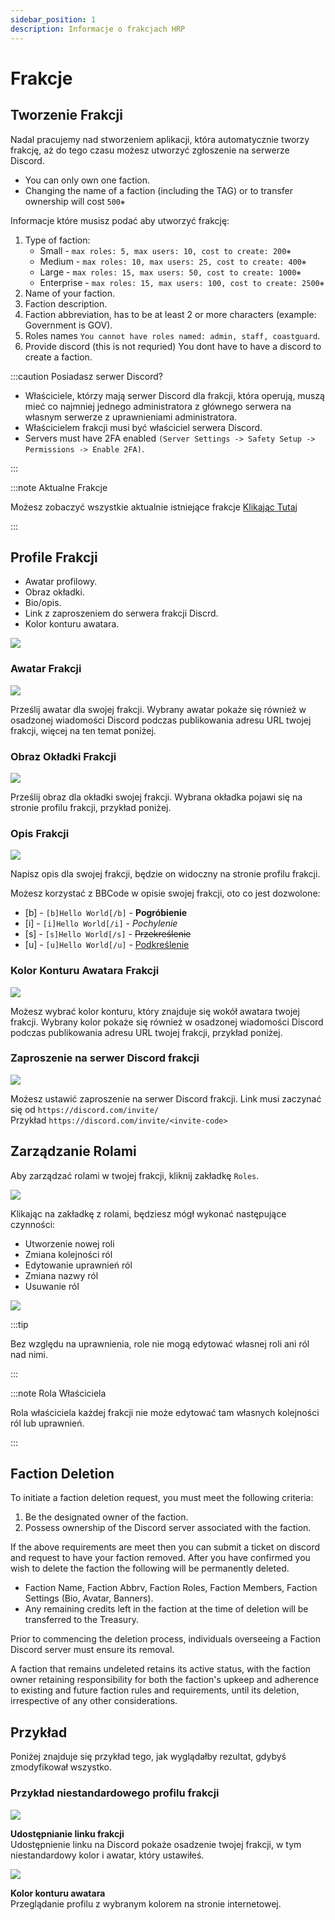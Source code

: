 ```yaml
---
sidebar_position: 1
description: Informacje o frakcjach HRP
---
```


# Frakcje

## Tworzenie Frakcji

Nadal pracujemy nad stworzeniem aplikacji, która automatycznie tworzy frakcję, aż do tego czasu możesz utworzyć zgłoszenie na serwerze Discord.

- You can only own one faction.
- Changing the name of a faction (including the TAG) or to transfer ownership will cost `500⎈`

Informacje które musisz podać aby utworzyć frakcję:
1. Type of faction:
    - Small - `max roles: 5, max users: 10, cost to create: 200⎈`
    - Medium - `max roles: 10, max users: 25, cost to create: 400⎈`
    - Large - `max roles: 15, max users: 50, cost to create: 1000⎈`
    - Enterprise - `max roles: 15, max users: 100, cost to create: 2500⎈`
2. Name of your faction.
3. Faction description.
4. Faction abbreviation, has to be at least 2 or more characters (example: Government is GOV).
5. Roles names `You cannot have roles named: admin, staff, coastguard`.
6. Provide discord (this is not requried) You dont have to have a discord to create a faction.

:::caution Posiadasz serwer Discord?

- Właściciele, którzy mają serwer Discord dla frakcji, która operują, muszą mieć co najmniej jednego administratora z głównego serwera na własnym serwerze z uprawnieniami administratora.
- Właścicielem frakcji musi być właściciel serwera Discord.
- Servers must have 2FA enabled `(Server Settings -> Safety Setup -> Permissions -> Enable 2FA)`.

:::

:::note Aktualne Frakcje

Możesz zobaczyć wszystkie aktualnie istniejące frakcje [Klikając Tutaj](https://trickys.gg/factions)

:::

## Profile Frakcji

- Awatar profilowy.
- Obraz okładki.
- Bio/opis.
- Link z zaproszeniem do serwera frakcji Discrd.
- Kolor konturu awatara.

<div class="flex-vcenter mb-1">
    <img src="/img/customprofiles/factions/factionbuttons.png"/>
 </div>

### Awatar Frakcji

  <div class="flex-vcenter mb-1">
    <img src="/img/customprofiles/factions/factionavatar.png"/>
    <p>
    Prześlij awatar dla swojej frakcji.
    Wybrany awatar pokaże się również w osadzonej wiadomości Discord podczas publikowania adresu URL twojej frakcji, więcej na ten temat poniżej.
    </p>
 </div>

### Obraz Okładki Frakcji

  <div class="flex-vcenter mb-1">
    <img src="/img/customprofiles/factions/factioncover.png"/>
    <p>
    Prześlij obraz dla okładki swojej frakcji.
    Wybrana okładka pojawi się na stronie profilu frakcji, przykład poniżej.
    </p>
 </div>

### Opis Frakcji

  <div class="flex-vcenter mb-1">
    <img src="/img/customprofiles/factions/factionbio.png"/>
    <p>
    Napisz opis dla swojej frakcji, będzie on widoczny na stronie profilu frakcji.
    </p>
 </div>

Możesz korzystać z BBCode w opisie swojej frakcji, oto co jest dozwolone:

- [b] - <code>[b]Hello World[/b]</code> - <b>Pogróbienie</b>
- [i] - <code>[i]Hello World[/i]</code> - <i>Pochylenie</i>
- [s] - <code>[s]Hello World[/s]</code> - <s>Przekreślenie</s>
- [u] - <code>[u]Hello World[/u]</code> - <u>Podkreślenie</u>

### Kolor Konturu Awatara Frakcji

<div class="flex-vcenter mb-1">
    <img src="/img/customprofiles/factions/factionavatarcolour.png"/>
    <p>
    Możesz wybrać kolor konturu, który znajduje się wokół awatara twojej frakcji.
    Wybrany kolor pokaże się również w osadzonej wiadomości Discord podczas publikowania adresu URL twojej frakcji, przykład poniżej.
    </p>
 </div>

### Zaproszenie na serwer Discord frakcji

<div class="flex-vcenter mb-1">
    <img src="/img/customprofiles/factions/factiondiscordinvite.png"/>
    <p>
    Możesz ustawić zaproszenie na serwer Discord frakcji.
    Link musi zaczynać się od <code>https://discord.com/invite/</code> <br/>
    Przykład <code>https://discord.com/invite/&#60;invite-code&#62;</code>
  </p>
 </div>

## Zarządzanie Rolami

Aby zarządzać rolami w twojej frakcji, kliknij zakładkę `Roles`.

<img src="/img/hrp/factions/factionrolestab.png" />

  Klikając na zakładkę z rolami, będziesz mógł wykonać następujące czynności:
- Utworzenie nowej roli
- Zmiana kolejności ról
- Edytowanie uprawnień ról
- Zmiana nazwy ról
- Usuwanie ról

<img src="/img/hrp/factions/factionsroleviewpage.png" />

:::tip

Bez względu na uprawnienia, role nie mogą edytować własnej roli ani ról nad nimi.

:::

:::note Rola Właściciela

Rola właściciela każdej frakcji nie może edytować tam własnych kolejności ról lub uprawnień.

:::

## Faction Deletion

To initiate a faction deletion request, you must meet the following criteria:
1. Be the designated owner of the faction.
2. Possess ownership of the Discord server associated with the faction.

If the above requirements are meet then you can submit a ticket on discord and request to have your faction removed. After you have confirmed you wish to delete the faction the following will be permanently deleted.
- Faction Name, Faction Abbrv, Faction Roles, Faction Members, Faction Settings (Bio, Avatar, Banners).
- Any remaining credits left in the faction at the time of deletion will be transferred to the Treasury.

Prior to commencing the deletion process, individuals overseeing a Faction Discord server must ensure its removal.

A faction that remains undeleted retains its active status, with the faction owner retaining responsibility for both the faction's upkeep and adherence to existing and future faction rules and requirements, until its deletion, irrespective of any other considerations.

## Przykład

Poniżej znajduje się przykład tego, jak wyglądałby rezultat, gdybyś zmodyfikował wszystko.

### Przykład niestandardowego profilu frakcji

<div class="flex-vcenter mb-1">
    <img src="/img/customprofiles/factions/factionexamplediscord.png"/>
   <p>
    <b>Udostępnianie linku frakcji</b><br/>
    Udostępnienie linku na Discord pokaże osadzenie twojej frakcji, w tym niestandardowy kolor i awatar, który ustawiłeś.
    </p>
</div>
   <div class="flex-vcenter mb-1">
    <img src="/img/customprofiles/factions/factionexampleavatar.png"/>
   <p>
     <b>Kolor konturu awatara</b><br/>
    Przeglądanie profilu z wybranym kolorem na stronie internetowej.
    </p>
</div>